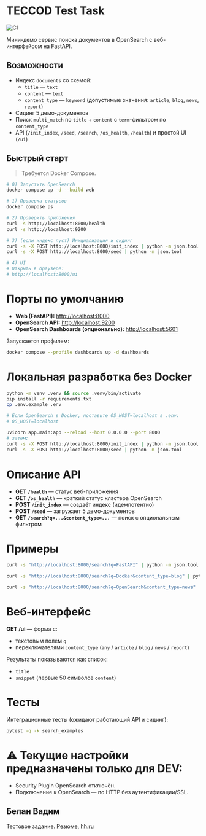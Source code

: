 # TECCOD Test Task

![CI](https://github.com/vadimbelan/teccod/actions/workflows/ci.yml/badge.svg)

Мини-демо сервис поиска документов в OpenSearch с веб-интерфейсом на FastAPI.

## Возможности
- Индекс `documents` со схемой:
  - `title` — `text`
  - `content` — `text`
  - `content_type` — `keyword` (допустимые значения: `article`, `blog`, `news`, `report`)
- Сидинг 5 демо-документов
- Поиск `multi_match` по `title` + `content` с `term`-фильтром по `content_type`
- API (`/init_index`, `/seed`, `/search`, `/os_health`, `/health`) и простой UI (`/ui`)

## Быстрый старт
> Требуется Docker Compose.

```bash
# 0) Запустить OpenSearch
docker compose up -d --build web

# 1) Проверка статусов
docker compose ps

# 2) Проверить приложения
curl -s http://localhost:8000/health
curl -s http://localhost:9200

# 3) (если индекс пуст) Инициализация и сидинг
curl -s -X POST http://localhost:8000/init_index | python -m json.tool
curl -s -X POST http://localhost:8000/seed | python -m json.tool

# 4) UI
# Открыть в браузере:
# http://localhost:8000/ui
```

# Порты по умолчанию

- **Web (FastAPI):** [http://localhost:8000](http://localhost:8000)  
- **OpenSearch API:** [http://localhost:9200](http://localhost:9200)  
- **OpenSearch Dashboards (опционально):** [http://localhost:5601](http://localhost:5601)  

Запускается профилем:
```bash
docker compose --profile dashboards up -d dashboards
```

# Локальная разработка без Docker

```bash
python -m venv .venv && source .venv/bin/activate
pip install -r requirements.txt
cp .env.example .env

# Если OpenSearch в Docker, поставьте OS_HOST=localhost в .env:
# OS_HOST=localhost

uvicorn app.main:app --reload --host 0.0.0.0 --port 8000
# затем:
curl -s -X POST http://localhost:8000/init_index | python -m json.tool
curl -s -X POST http://localhost:8000/seed | python -m json.tool
```

# Описание API

- **GET `/health`** — статус веб-приложения  
- **GET `/os_health`** — краткий статус кластера OpenSearch  
- **POST `/init_index`** — создаёт индекс (идемпотентно)  
- **POST `/seed`** — загружает 5 демо-документов  
- **GET `/search?q=...&content_type=...`** — поиск с опциональным фильтром  

# Примеры

```bash
curl -s "http://localhost:8000/search?q=FastAPI" | python -m json.tool

curl -s "http://localhost:8000/search?q=Docker&content_type=blog" | python -m json.tool

curl -s "http://localhost:8000/search?q=OpenSearch&content_type=news" | python -m json.tool
```

# Веб-интерфейс

**GET /ui** — форма с:  
- текстовым полем `q`  
- переключателями `content_type` (`any` / `article` / `blog` / `news` / `report`)  

Результаты показываются как список:  
- `title`  
- `snippet` (первые 50 символов `content`)

# Тесты

Интеграционные тесты (ожидают работающий API и сидинг):

```bash
pytest -q -k search_examples
```

# ⚠️ Текущие настройки предназначены **только для DEV**:

- Security Plugin OpenSearch отключён.  
- Подключение к OpenSearch — по HTTP без аутентификации/SSL.  

## Белан Вадим
Тестовое задание. [Резюме](https://docs.google.com/document/d/1ZhNRsDc3YNTaZdVlhBotcoOm0J17BwrF8RsNxHhnBi0/edit?tab=t.0), [hh.ru](https://hh.ru/resume/d62ef8b8ff0f55c25e0039ed1f77716e4e7859)
